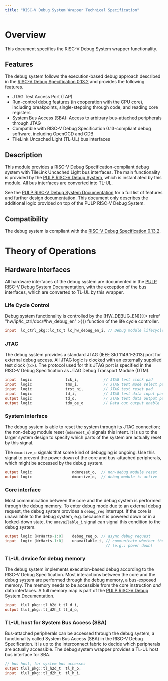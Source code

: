 ```yaml
---
title: "RISC-V Debug System Wrapper Technical Specification"
---
```

# Overview

This document specifies the RISC-V Debug System wrapper functionality.

## Features

The debug system follows the execution-based debug approach described in the [RISC-V Debug Specification 0.13.2](https://github.com/riscv/riscv-debug-spec/raw/4e0bb0fc2d843473db2356623792c6b7603b94d4/riscv-debug-release.pdf) and provides the following features.

- JTAG Test Access Port (TAP)
- Run-control debug features (in cooperation with the CPU core), including breakpoints, single-stepping through code, and reading core registers
- System Bus Access (SBA): Access to arbitrary bus-attached peripherals through JTAG
- Compatible with RISC-V Debug Specification 0.13-compliant debug software, including OpenOCD and GDB
- TileLink Uncached Light (TL-UL) bus interfaces

## Description

This module provides a RISC-V Debug Specification-compliant debug system with TileLink Uncached Light bus interfaces.
The main functionality is provided by the [PULP RISC-V Debug System](https://github.com/pulp-platform/riscv-dbg), which is instantiated by this module.
All bus interfaces are converted into TL-UL.

See the [PULP RISC-V Debug System Documentation](https://github.com/lowRISC/opentitan/blob/master/hw/vendor/pulp_riscv_dbg/doc/debug-system.md) for a full list of features and further design documentation.
This document only describes the additional logic provided on top of the PULP RISC-V Debug System.

## Compatibility

The debug system is compliant with the [RISC-V Debug Specification 0.13.2](https://github.com/riscv/riscv-debug-spec/raw/4e0bb0fc2d843473db2356623792c6b7603b94d4/riscv-debug-release.pdf).

# Theory of Operations

## Hardware Interfaces

All hardware interfaces of the debug system are documented in the [PULP RISC-V Debug System Documentation](https://github.com/lowRISC/opentitan/blob/master/hw/vendor/pulp_riscv_dbg/doc/debug-system.md), with the exception of the bus interfaces, which are converted to TL-UL by this wrapper.

### Life Cycle Control

Debug system functionality is controlled by the [HW_DEBUG_EN]({{< relref "hw/ip/lc_ctrl/doc/#hw_debug_en" >}}) function of the life cycle controller.

```verilog
input  lc_ctrl_pkg::lc_tx_t lc_hw_debug_en_i, // Debug module lifecycle enable/disable
```

### JTAG

The debug system provides a standard JTAG (IEEE Std 1149.1-2013) port for external debug access.
All JTAG logic is clocked with an externally supplied test clock (`tck`).
The protocol used for this JTAG port is specified in the RISC-V Debug Specification as JTAG Debug Transport Module (DTM).

```verilog
input  logic               tck_i,           // JTAG test clock pad
input  logic               tms_i,           // JTAG test mode select pad
input  logic               trst_ni,         // JTAG test reset pad
input  logic               td_i,            // JTAG test data input pad
output logic               td_o,            // JTAG test data output pad
output logic               tdo_oe_o         // Data out output enable
```

### System interface

The debug system is able to reset the system through its JTAG connection; the non-debug module reset (`ndmreset_o`) signals this intent.
It is up to the larger system design to specify which parts of the system are actually reset by this signal.

The `dmactive_o` signals that some kind of debugging is ongoing.
Use this signal to prevent the power down of the core and bus-attached peripherals, which might be accessed by the debug system.

```verilog
output logic                  ndmreset_o,  // non-debug module reset
output logic                  dmactive_o,  // debug module is active
```

### Core interface

Most communication between the core and the debug system is performed through the debug memory.
To enter debug mode due to an external debug request, the debug system provides a `debug_req` interrupt.
If the core is unavailable to the debug system, e.g. because it is powered down or in a locked-down state, the `unavailable_i` signal can signal this condition to the debug system.

```verilog
output logic [NrHarts-1:0]    debug_req_o, // async debug request
input  logic [NrHarts-1:0]    unavailable_i, // communicate whether the hart is unavailable
                                             // (e.g.: power down)
```

### TL-UL device for debug memory

The debug system implements execution-based debug according to the RISC-V Debug Specification.
Most interactions between the core and the debug system are performed through the debug memory, a bus-exposed memory.
The memory needs to be accessible from the core instruction *and* data interfaces.
A full memory map is part of the [PULP RISC-V Debug System Documentation](https://github.com/lowRISC/opentitan/blob/master/hw/vendor/pulp_riscv_dbg/doc/debug-system.md).

```verilog
input  tlul_pkg::tl_h2d_t tl_d_i,
output tlul_pkg::tl_d2h_t tl_d_o,
```

### TL-UL host for System Bus Access (SBA)

Bus-attached peripherals can be accessed through the debug system, a functionality called System Bus Access (SBA) in the RISC-V Debug Specification.
It is up to the interconnect fabric to decide which peripherals are actually accessible.
The debug system wrapper provides a TL-UL host bus interface for SBA.

```verilog
// bus host, for system bus accesses
output tlul_pkg::tl_h2d_t  tl_h_o,
input  tlul_pkg::tl_d2h_t  tl_h_i,
```

